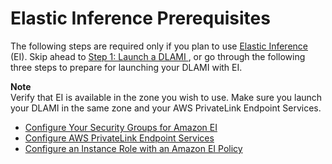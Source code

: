 # Elastic Inference Prerequisites<a name="ei-prerequisites"></a>

The following steps are required only if you plan to use [Elastic Inference](http://docs.aws.amazon.com/AWSEC2/latest/UserGuide/elastic-inference.html) \(EI\)\. Skip ahead to [Step 1: Launch a DLAMI ](launch.md), or go through the following three steps to prepare for launching your DLAMI with EI\.

**Note**  
Verify that EI is available in the zone you wish to use\. Make sure you launch your DLAMI in the same zone and your AWS PrivateLink Endpoint Services\.
+ [Configure Your Security Groups for Amazon EI](http://docs.aws.amazon.com/AWSEC2/latest/UserGuide/working-with-ei.html#ei-security)
+ [Configure AWS PrivateLink Endpoint Services](http://docs.aws.amazon.com/AWSEC2/latest/UserGuide/working-with-ei.html#eia-privatelink)
+ [Configure an Instance Role with an Amazon EI Policy](http://docs.aws.amazon.com/AWSEC2/latest/UserGuide/working-with-ei.html#ei-role-policy)